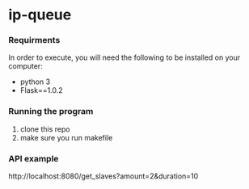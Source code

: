 # ip-queue

### Requirments

In order to execute, you will need the following to be installed on your computer:
* python 3
* Flask==1.0.2

### Running the program

1. clone this repo
2. make sure you run makefile

### API example

http://localhost:8080/get_slaves?amount=2&duration=10

 


